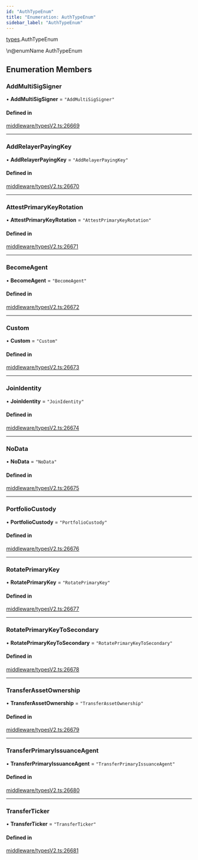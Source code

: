 ```yaml
---
id: "AuthTypeEnum"
title: "Enumeration: AuthTypeEnum"
sidebar_label: "AuthTypeEnum"
---
```


[types](../../../modules/Types/Types.md).AuthTypeEnum

\n@enumName AuthTypeEnum

## Enumeration Members

### AddMultiSigSigner

• **AddMultiSigSigner** = ``"AddMultiSigSigner"``

#### Defined in

[middleware/typesV2.ts:26669](https://github.com/PolymeshAssociation/polymesh-sdk/blob/91c2d2d8/src/middleware/typesV2.ts#L26669)

___

### AddRelayerPayingKey

• **AddRelayerPayingKey** = ``"AddRelayerPayingKey"``

#### Defined in

[middleware/typesV2.ts:26670](https://github.com/PolymeshAssociation/polymesh-sdk/blob/91c2d2d8/src/middleware/typesV2.ts#L26670)

___

### AttestPrimaryKeyRotation

• **AttestPrimaryKeyRotation** = ``"AttestPrimaryKeyRotation"``

#### Defined in

[middleware/typesV2.ts:26671](https://github.com/PolymeshAssociation/polymesh-sdk/blob/91c2d2d8/src/middleware/typesV2.ts#L26671)

___

### BecomeAgent

• **BecomeAgent** = ``"BecomeAgent"``

#### Defined in

[middleware/typesV2.ts:26672](https://github.com/PolymeshAssociation/polymesh-sdk/blob/91c2d2d8/src/middleware/typesV2.ts#L26672)

___

### Custom

• **Custom** = ``"Custom"``

#### Defined in

[middleware/typesV2.ts:26673](https://github.com/PolymeshAssociation/polymesh-sdk/blob/91c2d2d8/src/middleware/typesV2.ts#L26673)

___

### JoinIdentity

• **JoinIdentity** = ``"JoinIdentity"``

#### Defined in

[middleware/typesV2.ts:26674](https://github.com/PolymeshAssociation/polymesh-sdk/blob/91c2d2d8/src/middleware/typesV2.ts#L26674)

___

### NoData

• **NoData** = ``"NoData"``

#### Defined in

[middleware/typesV2.ts:26675](https://github.com/PolymeshAssociation/polymesh-sdk/blob/91c2d2d8/src/middleware/typesV2.ts#L26675)

___

### PortfolioCustody

• **PortfolioCustody** = ``"PortfolioCustody"``

#### Defined in

[middleware/typesV2.ts:26676](https://github.com/PolymeshAssociation/polymesh-sdk/blob/91c2d2d8/src/middleware/typesV2.ts#L26676)

___

### RotatePrimaryKey

• **RotatePrimaryKey** = ``"RotatePrimaryKey"``

#### Defined in

[middleware/typesV2.ts:26677](https://github.com/PolymeshAssociation/polymesh-sdk/blob/91c2d2d8/src/middleware/typesV2.ts#L26677)

___

### RotatePrimaryKeyToSecondary

• **RotatePrimaryKeyToSecondary** = ``"RotatePrimaryKeyToSecondary"``

#### Defined in

[middleware/typesV2.ts:26678](https://github.com/PolymeshAssociation/polymesh-sdk/blob/91c2d2d8/src/middleware/typesV2.ts#L26678)

___

### TransferAssetOwnership

• **TransferAssetOwnership** = ``"TransferAssetOwnership"``

#### Defined in

[middleware/typesV2.ts:26679](https://github.com/PolymeshAssociation/polymesh-sdk/blob/91c2d2d8/src/middleware/typesV2.ts#L26679)

___

### TransferPrimaryIssuanceAgent

• **TransferPrimaryIssuanceAgent** = ``"TransferPrimaryIssuanceAgent"``

#### Defined in

[middleware/typesV2.ts:26680](https://github.com/PolymeshAssociation/polymesh-sdk/blob/91c2d2d8/src/middleware/typesV2.ts#L26680)

___

### TransferTicker

• **TransferTicker** = ``"TransferTicker"``

#### Defined in

[middleware/typesV2.ts:26681](https://github.com/PolymeshAssociation/polymesh-sdk/blob/91c2d2d8/src/middleware/typesV2.ts#L26681)

